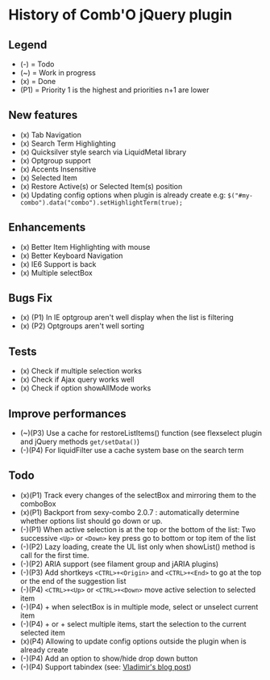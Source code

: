 # History of Comb'O jQuery plugin

## Legend
*    (-) = Todo
*    (~) = Work in progress
*    (x) = Done
*    (P1) = Priority 1 is the highest and priorities n+1 are lower

## New features

*    (x) Tab Navigation
*    (x) Search Term Highlighting
*    (x) Quicksilver style search via LiquidMetal library
*    (x) Optgroup support
*    (x) Accents Insensitive
*    (x) Selected Item
*    (x) Restore Active(s) or Selected Item(s) position
*    (x) Updating config options when plugin is already create e.g: `$("#my-combo").data("combo").setHighlightTerm(true);`

## Enhancements
*    (x) Better Item Highlighting with mouse
*    (x) Better Keyboard Navigation
*    (x) IE6 Support is back
*    (x) Multiple selectBox

## Bugs Fix
*    (x) (P1) In IE optgroup aren't well display when the list is filtering
*    (x) (P2) Optgroups aren't well sorting

## Tests
*    (x) Check if multiple selection works
*    (x) Check if Ajax query works well
*    (x) Check if option showAllMode works

## Improve performances
*    (~)(P3) Use a cache for restoreListItems() function (see flexselect plugin and jQuery methods `get/setData()`)
*    (-)(P4) For liquidFilter use a cache system base on the search term

## Todo
*    (x)(P1) Track every changes of the selectBox and mirroring them to the comboBox
*    (x)(P1) Backport from sexy-combo 2.0.7 : automatically determine whether options list should go down or up.
*    (-)(P1) When active selection is at the top or the bottom of the list:
       Two successive `<Up>` or `<Down>` key press go to bottom or top item of the list
*    (-)(P2) Lazy loading, create the UL list only when showList() method is call for the first time.
*    (-)(P2) ARIA support (see filament group and jARIA plugins)
*    (-)(P3) Add shortkeys `<CTRL>+<Origin>` and `<CTRL>+<End>` to go at the top or the end of the suggestion list
*    (-)(P4) `<CTRL>+<Up>` or `<CTRL>+<Down>` move active selection to selected item
*    (-)(P4) <CTRL>+<Space> when selectBox is in multiple mode, select or unselect current item
*    (-)(P4) <Shift>+<Origin> or <Shift>+<End> select multiple items, start the selection to the current selected item
*    (x)(P4) Allowing to update config options outside the plugin when is already create
*    (-)(P4) Add an option to show/hide drop down button
*    (-)(P4) Support tabindex (see: [Vladimir's blog post][1])

 [1]: http://vladimir-k.blogspot.com/2009/02/sexy-combo-jquery-plugin.html#c6153987793330399595
